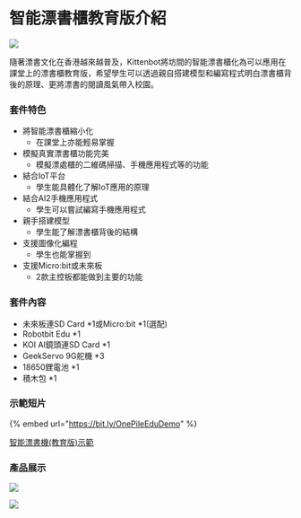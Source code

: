 # 智能漂書櫃教育版介紹

![](https://kittenbothk.readthedocs.io/en/latest/\_images/model.png)

隨著漂書文化在香港越來越普及，Kittenbot將坊間的智能漂書櫃化為可以應用在課堂上的漂書櫃教育版，希望學生可以透過親自搭建模型和編寫程式明白漂書櫃背後的原理、更將漂書的閱讀風氣帶入校園。

### 套件特色

* 將智能漂書櫃縮小化
  * 在課堂上亦能輕易掌握
* 模擬真實漂書櫃功能完美
  * 模擬漂處櫃的二維碼掃描、手機應用程式等的功能
* 結合IoT平台
  * 學生能具體化了解IoT應用的原理
* 結合AI2手機應用程式
  * 學生可以嘗試編寫手機應用程式
* 親手搭建模型
  * 學生能了解漂書櫃背後的結構
* 支援圖像化編程
  * 學生也能掌握到
* 支援Micro:bit或未來板
  * 2款主控板都能做到主要的功能

### 套件內容

* 未來板連SD Card \*1或Micro:bit \*1(選配)
* Robotbit Edu \*1
* KOI AI鏡頭連SD Card \*1
* GeekServo 9G舵機 \*3
* 18650鋰電池 \*1
* 積木包 \*1

### 示範短片

{% embed url="https://bit.ly/OnePileEduDemo" %}

[智能漂書機(教育版)示範](https://bit.ly/OnePileEduDemo)

### 產品展示

![](https://kittenbothk.readthedocs.io/en/latest/\_images/model\_microbit\_2.png)

![](https://kittenbothk.readthedocs.io/en/latest/\_images/model\_2.png)
